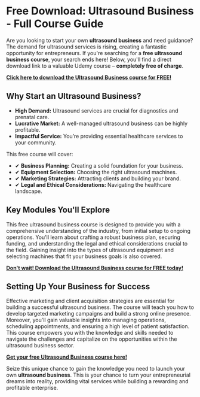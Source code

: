 # Free Download: Ultrasound Business - Full Course Guide

Are you looking to start your own **ultrasound business** and need guidance? The demand for ultrasound services is rising, creating a fantastic opportunity for entrepreneurs. If you're searching for a **free ultrasound business course**, your search ends here! Below, you'll find a direct download link to a valuable Udemy course – **completely free of charge**.

[**Click here to download the Ultrasound Business course for FREE!**](https://udemywork.com/ultrasound-business)

## Why Start an Ultrasound Business?

*   **High Demand:** Ultrasound services are crucial for diagnostics and prenatal care.
*   **Lucrative Market:** A well-managed ultrasound business can be highly profitable.
*   **Impactful Service:** You’re providing essential healthcare services to your community.

This free course will cover:

*   ✔ **Business Planning:** Creating a solid foundation for your business.
*   ✔ **Equipment Selection:** Choosing the right ultrasound machines.
*   ✔ **Marketing Strategies:** Attracting clients and building your brand.
*   ✔ **Legal and Ethical Considerations:** Navigating the healthcare landscape.

## Key Modules You'll Explore

This free ultrasound business course is designed to provide you with a comprehensive understanding of the industry, from initial setup to ongoing operations. You'll learn about crafting a robust business plan, securing funding, and understanding the legal and ethical considerations crucial to the field. Gaining insight into the types of ultrasound equipment and selecting machines that fit your business goals is also covered.

[**Don't wait! Download the Ultrasound Business course for FREE today!**](https://udemywork.com/ultrasound-business)

## Setting Up Your Business for Success

Effective marketing and client acquisition strategies are essential for building a successful ultrasound business. The course will teach you how to develop targeted marketing campaigns and build a strong online presence. Moreover, you'll gain valuable insights into managing operations, scheduling appointments, and ensuring a high level of patient satisfaction. This course empowers you with the knowledge and skills needed to navigate the challenges and capitalize on the opportunities within the ultrasound business sector.

[**Get your free Ultrasound Business course here!**](https://udemywork.com/ultrasound-business)

Seize this unique chance to gain the knowledge you need to launch your own **ultrasound business**. This is your chance to turn your entrepreneurial dreams into reality, providing vital services while building a rewarding and profitable enterprise.
